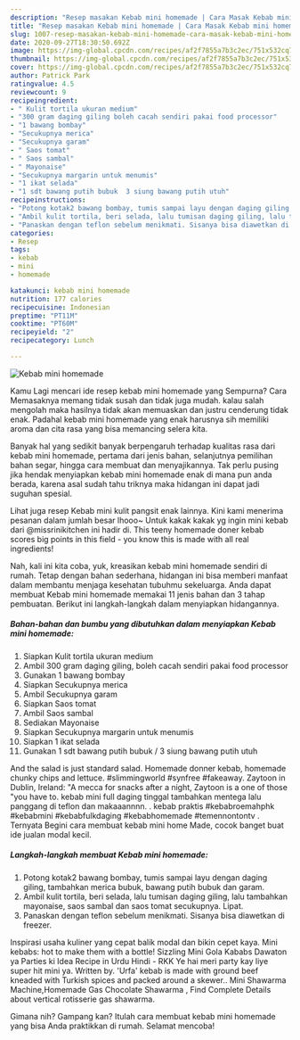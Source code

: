 ```yaml
---
description: "Resep masakan Kebab mini homemade | Cara Masak Kebab mini homemade Yang Enak Banget"
title: "Resep masakan Kebab mini homemade | Cara Masak Kebab mini homemade Yang Enak Banget"
slug: 1007-resep-masakan-kebab-mini-homemade-cara-masak-kebab-mini-homemade-yang-enak-banget
date: 2020-09-27T18:30:50.692Z
image: https://img-global.cpcdn.com/recipes/af2f7855a7b3c2ec/751x532cq70/kebab-mini-homemade-foto-resep-utama.jpg
thumbnail: https://img-global.cpcdn.com/recipes/af2f7855a7b3c2ec/751x532cq70/kebab-mini-homemade-foto-resep-utama.jpg
cover: https://img-global.cpcdn.com/recipes/af2f7855a7b3c2ec/751x532cq70/kebab-mini-homemade-foto-resep-utama.jpg
author: Patrick Park
ratingvalue: 4.5
reviewcount: 9
recipeingredient:
- " Kulit tortila ukuran medium"
- "300 gram daging giling boleh cacah sendiri pakai food processor"
- "1 bawang bombay"
- "Secukupnya merica"
- "Secukupnya garam"
- " Saos tomat"
- " Saos sambal"
- " Mayonaise"
- "Secukupnya margarin untuk menumis"
- "1 ikat selada"
- "1 sdt bawang putih bubuk  3 siung bawang putih utuh"
recipeinstructions:
- "Potong kotak2 bawang bombay, tumis sampai layu dengan daging giling, tambahkan merica bubuk, bawang putih bubuk dan garam."
- "Ambil kulit tortila, beri selada, lalu tumisan daging giling, lalu tambahkan mayonaise, saos sambal dan saos tomat secukupnya. Lipat."
- "Panaskan dengan teflon sebelum menikmati. Sisanya bisa diawetkan di freezer."
categories:
- Resep
tags:
- kebab
- mini
- homemade

katakunci: kebab mini homemade 
nutrition: 177 calories
recipecuisine: Indonesian
preptime: "PT11M"
cooktime: "PT60M"
recipeyield: "2"
recipecategory: Lunch

---
```



![Kebab mini homemade](https://img-global.cpcdn.com/recipes/af2f7855a7b3c2ec/751x532cq70/kebab-mini-homemade-foto-resep-utama.jpg)

Kamu Lagi mencari ide resep kebab mini homemade yang Sempurna? Cara Memasaknya memang tidak susah dan tidak juga mudah. kalau salah mengolah maka hasilnya tidak akan memuaskan dan justru cenderung tidak enak. Padahal kebab mini homemade yang enak harusnya sih memiliki aroma dan cita rasa yang bisa memancing selera kita.

Banyak hal yang sedikit banyak berpengaruh terhadap kualitas rasa dari kebab mini homemade, pertama dari jenis bahan, selanjutnya pemilihan bahan segar, hingga cara membuat dan menyajikannya. Tak perlu pusing jika hendak menyiapkan kebab mini homemade enak di mana pun anda berada, karena asal sudah tahu triknya maka hidangan ini dapat jadi suguhan spesial.

Lihat juga resep Kebab mini kulit pangsit enak lainnya. Kini kami menerima pesanan dalam jumlah besar lhooo~ Untuk kakak kakak yg ingin mini kebab dari @missrinikitchen ini hadir di. This teeny homemade doner kebab scores big points in this field - you know this is made with all real ingredients!


Nah, kali ini kita coba, yuk, kreasikan kebab mini homemade sendiri di rumah. Tetap dengan bahan sederhana, hidangan ini bisa memberi manfaat dalam membantu menjaga kesehatan tubuhmu sekeluarga. Anda dapat membuat Kebab mini homemade memakai 11 jenis bahan dan 3 tahap pembuatan. Berikut ini langkah-langkah dalam menyiapkan hidangannya.

<!--inarticleads1-->

##### Bahan-bahan dan bumbu yang dibutuhkan dalam menyiapkan Kebab mini homemade:

1. Siapkan  Kulit tortila ukuran medium
1. Ambil 300 gram daging giling, boleh cacah sendiri pakai food processor
1. Gunakan 1 bawang bombay
1. Siapkan Secukupnya merica
1. Ambil Secukupnya garam
1. Siapkan  Saos tomat
1. Ambil  Saos sambal
1. Sediakan  Mayonaise
1. Siapkan Secukupnya margarin untuk menumis
1. Siapkan 1 ikat selada
1. Gunakan 1 sdt bawang putih bubuk / 3 siung bawang putih utuh


And the salad is just standard salad. Homemade donner kebab, homemade chunky chips and lettuce. #slimmingworld #synfree #fakeaway. Zaytoon in Dublin, Ireland: &#34;A mecca for snacks after a night, Zaytoon is a one of those &#34;you have to. kebab mini full daging tinggal tambahkan mentega lalu panggang di teflon dan makaaannnn. . kebab praktis #kebabroemahphk #kebabmini #kebabfulkdaging #kebabhomemade #temennontontv . Ternyata Begini cara membuat kebab mini home Made, cocok banget buat ide jualan modal kecil. 

<!--inarticleads2-->

##### Langkah-langkah membuat Kebab mini homemade:

1. Potong kotak2 bawang bombay, tumis sampai layu dengan daging giling, tambahkan merica bubuk, bawang putih bubuk dan garam.
1. Ambil kulit tortila, beri selada, lalu tumisan daging giling, lalu tambahkan mayonaise, saos sambal dan saos tomat secukupnya. Lipat.
1. Panaskan dengan teflon sebelum menikmati. Sisanya bisa diawetkan di freezer.


Inspirasi usaha kuliner yang cepat balik modal dan bikin cepet kaya. Mini kebabs: hot to make them with a bottle! Sizzling Mini Gola Kababs Dawaton ya Parties ki Idea Recipe in Urdu Hindi - RKK Ye hai meri party kay liye super hit mini ya. Written by. &#39;Urfa&#39; kebab is made with ground beef kneaded with Turkish spices and packed around a skewer.. Mini Shawarma Machine,Homemade Gas Chocolate Shawarma , Find Complete Details about vertical rotisserie gas shawarma. 

Gimana nih? Gampang kan? Itulah cara membuat kebab mini homemade yang bisa Anda praktikkan di rumah. Selamat mencoba!
